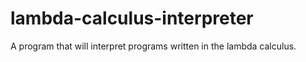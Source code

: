# lambda-calculus-interpreter
A program that will interpret programs written in the lambda calculus.
